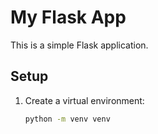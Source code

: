# My Flask App

This is a simple Flask application.

## Setup

1. Create a virtual environment:
   ```bash
   python -m venv venv
